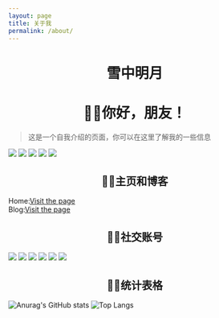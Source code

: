 ```yaml
---
layout: page
title: 关于我
permalink: /about/
---
```



  
  






# <center>雪中明月</center>
# <center>😶‍🌫️你好，朋友！</center>
>这是一个自我介绍的页面，你可以在这里了解我的一些信息

![](https://img.shields.io/badge/%E5%90%8D%E5%AD%97-%E9%9B%AA%E4%B8%AD%E6%98%8E%E6%9C%88-blue)
![](https://img.shields.io/badge/%E6%80%A7%E5%88%AB-%E7%94%B7-orange)
![](https://img.shields.io/badge/%E5%9C%B0%E5%8C%BA-%E4%B8%AD%E5%9B%BD-red)
![](https://img.shields.io/badge/%E8%AF%AD%E8%A8%80-Python-brightgreen)
![](https://img.shields.io/badge/%E7%89%88%E6%9C%AC-Pro%20Max%20Ultra-lightgrey)

## <center>😶‍🌫️主页和博客</center>
Home:[Visit the page](https://xn--fiqz59cpva341l.ml/)  
Blog:[Visit the page](https://blog.xn--fiqz59cpva341l.ml/)

## <center>😶‍🌫️社交账号</center>
![](https://img.shields.io/badge/Github-lswlc33-lightgrey?style=flat-square)
![](https://img.shields.io/badge/Telegram-%40aw__still__alive-blue?style=flat-square)
![](https://img.shields.io/badge/Emal-lswlc33%40qq.com-brightgreen?style=flat-square)
![](https://img.shields.io/badge/QQ-563436084-9cf?style=flat-square)
![](https://img.shields.io/badge/Bilibili-%E9%9B%AA%E4%B8%AD%E6%98%8E%E6%9C%88__-orange?style=flat-square)
![](https://img.shields.io/badge/Coolapk-%E9%9B%AA%E4%B8%AD%E6%98%8E%E6%9C%88__PLUS-red?style=flat-square)

## <center>😶‍🌫️统计表格</center>
![Anurag's GitHub stats](https://github-readme-stats.vercel.app/api?username=lswlc33&show_icons=true&hide=contribs)
![Top Langs](https://github-readme-stats.vercel.app/api/top-langs/?username=lswlc33&layout=compact)


